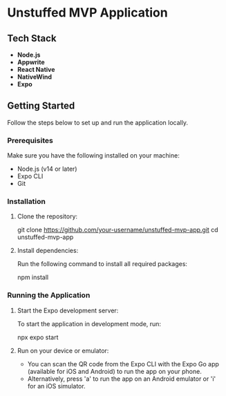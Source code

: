 # Unstuffed MVP Application

## Tech Stack

- **Node.js** 
- **Appwrite** 
- **React Native** 
- **NativeWind**
- **Expo**

## Getting Started

Follow the steps below to set up and run the application locally.

### Prerequisites

Make sure you have the following installed on your machine:

- Node.js (v14 or later)
- Expo CLI
- Git

### Installation

1. Clone the repository:

   git clone https://github.com/your-username/unstuffed-mvp-app.git
   cd unstuffed-mvp-app

2. Install dependencies:

   Run the following command to install all required packages:

   npm install

### Running the Application

1. Start the Expo development server:

   To start the application in development mode, run:

   npx expo start

2. Run on your device or emulator:

   - You can scan the QR code from the Expo CLI with the Expo Go app (available for iOS and Android) to run the app on your phone.
   - Alternatively, press 'a' to run the app on an Android emulator or 'i' for an iOS simulator.
